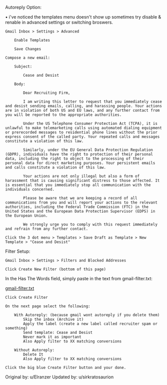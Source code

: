 Autoreply Option:

• i've noticed the templates menu doesn't show up sometimes try disable & renable in advanced settings or switching broswers.

	Gmail Inbox > Settings > Advanced
		
		Enable Templates
		
		Save Changes
		
	Compose a new email:	
		
		Subject: 
		
			Cease and Desist
		
		Body: 
		
			Dear Recruiting Firm,

			I am writing this letter to request that you immediately cease and desist sending emails, calling, and harassing people. Your actions are in violation of both US and EU laws, and any further contact from you will be reported to the appropriate authorities.

			Under the US Telephone Consumer Protection Act (TCPA), it is unlawful to make telemarketing calls using automated dialing equipment or prerecorded messages to residential phone lines without the prior express consent of the called party. Your repeated calls and messages constitute a violation of this law.

			Similarly, under the EU General Data Protection Regulation (GDPR), individuals have the right to protection of their personal data, including the right to object to the processing of their personal data for direct marketing purposes. Your persistent emails and calls constitute a violation of this law.

			Your actions are not only illegal but also a form of harassment that is causing significant distress to those affected. It is essential that you immediately stop all communication with the individuals concerned.

			Please be aware that we are keeping a record of all communications from you and will report your actions to the relevant authorities, including the Federal Trade Commission (FTC) in the United States and the European Data Protection Supervisor (EDPS) in the European Union.

			We strongly urge you to comply with this request immediately and refrain from any further contact.
			
	Click the 3 dot menu > Templates > Save Draft as Template > New Template > "Cease and Desist"

Filter Setup:    
	
	Gmail Inbox > Settings > Filters and Blocked Addresses

    Click Create New Filter (bottom of this page)

In the Has The Words field, simply paste in the text from gmail-filter.txt:

[gmail-filter.txt](https://github.com/SirKratosAurion/ITJobSpam/blob/d07465256333588b47ec944c1dfd0425de0e3651/gmail-filter.txt)

    Click Create Filter

    On the next page select the following:
	
		With Autoreply: (because gmail wont autoreply if you delete them)
			Skip the inbox (Archive it)
			Apply the label (create a new label called recruiter spam or something)
			Send template: Cease and Desist
			Never mark it as important
			Also Apply filter to XX matching conversions
	
		Without Autoreply:
			Delete It 
			Also Apply filter to XX matching conversions

    Click the big blue Create Filter button and your done.

Original by: u/Elranzer
Updated by: u/sirkratosaurion